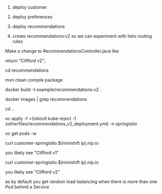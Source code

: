 1. deploy customer

2. deploy preferences

3. deploy recommendations

4. create recommendations:v2 so we can experiment with Istio routing rules

Make a change to RecommendationsController.java like

return "Clifford v2";

cd recommendations

mvn clean compile package

docker build -t example/recommendations:v2 .

docker images | grep recommendations

cd ..

oc apply -f <(istioctl kube-inject -f zotherfiles/recommendations_v2_deployment.yml) -n springistio

oc get pods -w

curl customer-springistio.$(minishift ip).nip.io

you likely see "Clifford v1"

curl customer-springistio.$(minishift ip).nip.io

you likely see "Clifford v2"

as by default you get random load-balancing when there is more than one Pod behind a Service



